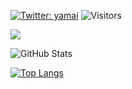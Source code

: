 <!--
**HinataYasukawa/HinataYasukawa** is a ✨ _special_ ✨ repository because its `README.md` (this file) appears on your GitHub profile.

Here are some ideas to get you started:

- 🔭 I’m currently working on ...
- 🌱 I’m currently learning ...
- 👯 I’m looking to collaborate on ...
- 🤔 I’m looking for help with ...
- 💬 Ask me about ...
- 📫 How to reach me: ...
- 😄 Pronouns: ...
- ⚡ Fun fact: ...
-->

[![Twitter: yamai](https://img.shields.io/twitter/follow/yamai_22?style=social)](https://twitter.com/yamai_22)
![Visitors](https://visitor-badge.glitch.me/badge?page_id=HinataYasukawa&left_color=gray&right_color=blue)
 
![](https://github-profile-summary-cards.vercel.app/api/cards/profile-details?username=HinataYasukawa&theme=vue)
 
![GitHub Stats](https://github-readme-stats.vercel.app/api?username=HinataYasukawa&show_icons=true)
 
[![Top Langs](https://github-readme-stats.vercel.app/api/top-langs/?username=HinataYasukawa&layout=compact&langs_count=6)](https://github.com/anuraghazra/github-readme-stats)
